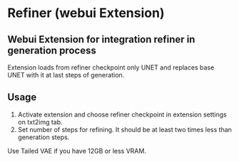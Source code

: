 # Refiner (webui Extension)
## Webui Extension for integration refiner in generation process

Extension loads from refiner checkpoint only UNET and replaces base UNET with it at last steps of generation.

## Usage

1. Activate extension and choose refiner checkpoint in extension settings on txt2img tab.
2. Set number of steps for refining. It should be at least two times less than generation steps.

Use Tailed VAE if you have 12GB or less VRAM.
